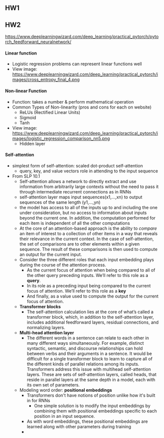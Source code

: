 
## HW1



## HW2

https://www.deeplearningwizard.com/deep_learning/practical_pytorch/pytorch_feedforward_neuralnetwork/

#### Linear function
- Logistic regression problems can represent linear functions well
- View image: https://www.deeplearningwizard.com/deep_learning/practical_pytorch/images/cross_entropy_final_4.png

#### Non-linear Function
-   Function: takes a number & perform mathematical operation
-   Common Types of Non-linearity (pros and cons for each on website)
    -   ReLUs (Rectified Linear Units)
    -   Sigmoid
    -   Tanh
- View image: https://www.deeplearningwizard.com/deep_learning/practical_pytorch/images/logistic_regression_comparison_nn5.png
	- Hidden layer

#### Self-attention
- simplest form of self-attention: scaled dot-product self-attention
	- query, key, and value vectors role in attending to the input sequence
- From SLP 10.1
	- Self-attention allows a network to directly extract and use information from arbitrarily large contexts without the need to pass it through intermediate recurrent connections as in RNNs
	- self-attention layer maps input sequences(x1,...,xn) to output sequences of the same length (y1,...,yn)
	- the model has access to all of the inputs up to and including the one under consideration, but no access to information about inputs beyond the current one. In addition, the computation performed for each item is independent of all the other computations
	- At the core of an attention-based approach is the ability to *compare* an item of interest to a collection of other items in a way that reveals their relevance in the current context. In the case of self-attention, the set of comparisons are to other elements within a given sequence. The result of these comparisons is then used to compute an output for the current input.
	- Consider the three different roles that each input embedding plays during the course of the attention process.
		- As the current focus of attention when being compared to all of the other query preceding inputs. We’ll refer to this role as a **query**.
		- In its role as a preceding input being compared to the current focus of attention. We’ll refer to this role as a **key**
		- And finally, as a value used to compute the output for the current focus of attention.
	- **Transformer blocks**
		- The self-attention calculation lies at the core of what’s called a transformer block, which, in addition to the self-attention layer, includes additional feedforward layers, residual connections, and normalizing layers.
	- **Multi-head attention layer**
		- The different words in a sentence can relate to each other in many different ways simultaneously. For example, distinct syntactic, semantic, and discourse relationships can hold between verbs and their arguments in a sentence. It would be difficult for a single transformer block to learn to capture all of the different kinds of parallel relations among its inputs. Transformers address this issue with multihead self-attention layers. These are sets of self-attention layers, called heads, that reside in parallel layers at the same depth in a model, each with its own set of parameters.
	- Modeling word order: **positional embeddings**
		- Transformers don't have notions of position unlike how it's built in for RNNs
			- One simple solution is to modify the input embeddings by combining them with positional embeddings specific to each position in an input sequence.
		- As with word embeddings, these positional embeddings are learned along with other parameters during training
		- 